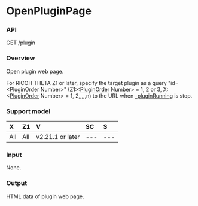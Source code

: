 # OpenPluginPage

### API

GET /plugin

### Overview

Open plugin web page.

For RICOH THETA Z1 or later, specify the target plugin as a query "id=\<PluginOrder Number\>" (Z1:\<[PluginOrder](../commands/camera._set_plugin_orders.md) Number\> = 1, 2 or 3, X:\<[PluginOrder](../commands/camera._set_plugin_orders.md) Number\> = 1, 2,,,,,n) to the URL when [\_pluginRunning](state.md) is stop.

### Support model

| X | Z1 | V | SC | S |
|:--|:--|:--|:--|:--|
| All | All | v2.21.1 or later | --- | --- |

### Input

None.

### Output

HTML data of plugin web page.
